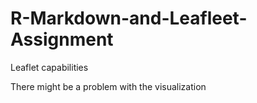 # R-Markdown-and-Leafleet-Assignment
Leaflet capabilities

There might be a problem with the visualization
